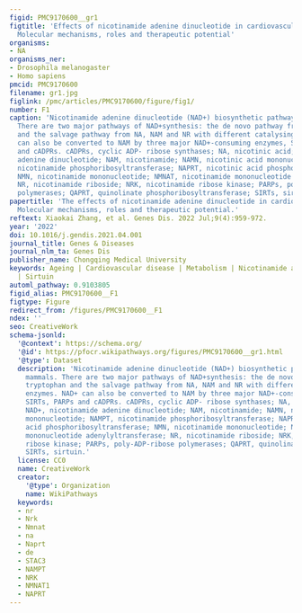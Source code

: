 ```yaml
---
figid: PMC9170600__gr1
figtitle: 'Effects of nicotinamide adenine dinucleotide in cardiovascular diseases:
  Molecular mechanisms, roles and therapeutic potential'
organisms:
- NA
organisms_ner:
- Drosophila melanogaster
- Homo sapiens
pmcid: PMC9170600
filename: gr1.jpg
figlink: /pmc/articles/PMC9170600/figure/fig1/
number: F1
caption: 'Nicotinamide adenine dinucleotide (NAD+) biosynthetic pathways in mammals.
  There are two major pathways of NAD+synthesis: the de novo pathway from tryptophan
  and the salvage pathway from NA, NAM and NR with different catalysing enzymes. NAD+
  can also be converted to NAM by three major NAD+-consuming enzymes, SIRTs, PARPs
  and cADPRs. cADPRs, cyclic ADP- ribose synthases; NA, nicotinic acid; NAD+, nicotinamide
  adenine dinucleotide; NAM, nicotinamide; NAMN, nicotinic acid mononucleotide; NAMPT,
  nicotinamide phosphoribosyltransferase; NAPRT, nicotinic acid phosphoribosyltransferase;
  NMN, nicotinamide mononucleotide; NMNAT, nicotinamide mononucleotide adenylyltransferase;
  NR, nicotinamide riboside; NRK, nicotinamide ribose kinase; PARPs, poly-ADP-ribose
  polymerases; QAPRT, quinolinate phosphoribosyltransferase; SIRTs, sirtuin.'
papertitle: 'The effects of nicotinamide adenine dinucleotide in cardiovascular diseases:
  Molecular mechanisms, roles and therapeutic potential.'
reftext: Xiaokai Zhang, et al. Genes Dis. 2022 Jul;9(4):959-972.
year: '2022'
doi: 10.1016/j.gendis.2021.04.001
journal_title: Genes & Diseases
journal_nlm_ta: Genes Dis
publisher_name: Chongqing Medical University
keywords: Ageing | Cardiovascular disease | Metabolism | Nicotinamide adenine dinucleotide
  | Sirtuin
automl_pathway: 0.9103805
figid_alias: PMC9170600__F1
figtype: Figure
redirect_from: /figures/PMC9170600__F1
ndex: ''
seo: CreativeWork
schema-jsonld:
  '@context': https://schema.org/
  '@id': https://pfocr.wikipathways.org/figures/PMC9170600__gr1.html
  '@type': Dataset
  description: 'Nicotinamide adenine dinucleotide (NAD+) biosynthetic pathways in
    mammals. There are two major pathways of NAD+synthesis: the de novo pathway from
    tryptophan and the salvage pathway from NA, NAM and NR with different catalysing
    enzymes. NAD+ can also be converted to NAM by three major NAD+-consuming enzymes,
    SIRTs, PARPs and cADPRs. cADPRs, cyclic ADP- ribose synthases; NA, nicotinic acid;
    NAD+, nicotinamide adenine dinucleotide; NAM, nicotinamide; NAMN, nicotinic acid
    mononucleotide; NAMPT, nicotinamide phosphoribosyltransferase; NAPRT, nicotinic
    acid phosphoribosyltransferase; NMN, nicotinamide mononucleotide; NMNAT, nicotinamide
    mononucleotide adenylyltransferase; NR, nicotinamide riboside; NRK, nicotinamide
    ribose kinase; PARPs, poly-ADP-ribose polymerases; QAPRT, quinolinate phosphoribosyltransferase;
    SIRTs, sirtuin.'
  license: CC0
  name: CreativeWork
  creator:
    '@type': Organization
    name: WikiPathways
  keywords:
  - nr
  - Nrk
  - Nmnat
  - na
  - Naprt
  - de
  - STAC3
  - NAMPT
  - NRK
  - NMNAT1
  - NAPRT
---
```

